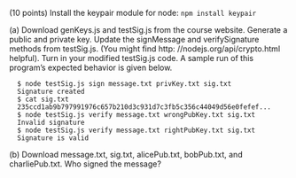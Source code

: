 (10 points) Install the keypair module for node:
  `npm install keypair`

(a) Download genKeys.js and testSig.js from the course website. Generate a public and private key.
Update the signMessage and verifySignature methods from testSig.js. (You might find http:
//nodejs.org/api/crypto.html helpful). Turn in your modified testSig.js code. A sample run of
this program’s expected behavior is given below.
```
  $ node testSig.js sign message.txt privKey.txt sig.txt
  Signature created
  $ cat sig.txt
  235ccd1ab9b797991976c657b210d3c931d7c3fb5c356c44049d56e0fefef...
  $ node testSig.js verify message.txt wrongPubKey.txt sig.txt
  Invalid signature
  $ node testSig.js verify message.txt rightPubKey.txt sig.txt
  Signature is valid
  ```
(b) Download message.txt, sig.txt, alicePub.txt, bobPub.txt, and charliePub.txt.
Who signed the message?

